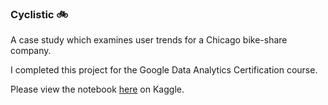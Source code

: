 ### Cyclistic 🚲

A case study which examines user trends for a Chicago bike-share company.

I completed this project for the Google Data Analytics Certification course.

Please view the notebook [here](https://www.kaggle.com/jeddbishop/cyclistic-case-study) on Kaggle.
